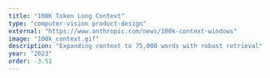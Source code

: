 ```yaml
---
title: "100K Token Long Context"
type: "computer-vision product-design"
external: "https://www.anthropic.com/news/100k-context-windows"
image: "100k_context.gif"
description: "Expanding context to 75,000 words with robust retrieval"
year: "2023"
order: -3.51
---
```

